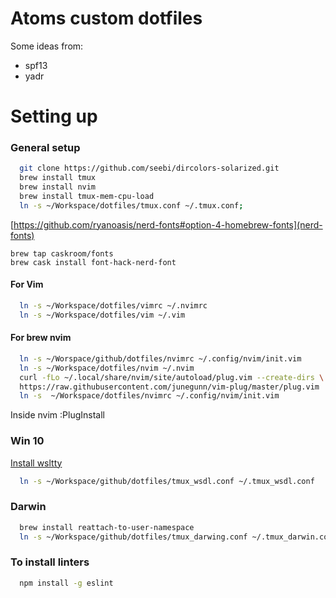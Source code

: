 Atoms custom dotfiles
========
Some ideas from:
* spf13
* yadr

# Setting up

### General setup
```bash
  git clone https://github.com/seebi/dircolors-solarized.git
  brew install tmux
  brew install nvim
  brew install tmux-mem-cpu-load
  ln -s ~/Workspace/dotfiles/tmux.conf ~/.tmux.conf;
```
[https://github.com/ryanoasis/nerd-fonts#option-4-homebrew-fonts](nerd-fonts)
```
brew tap caskroom/fonts
brew cask install font-hack-nerd-font
```

#### For Vim
```bash
  ln -s ~/Workspace/dotfiles/vimrc ~/.nvimrc
  ln -s ~/Workspace/dotfiles/vim ~/.vim
```

#### For brew nvim
```bash
  ln -s ~/Worspace/github/dotfiles/nvimrc ~/.config/nvim/init.vim  
  ln -s ~/Workspace/dotfiles/nvim ~/.nvim
  curl -fLo ~/.local/share/nvim/site/autoload/plug.vim --create-dirs \
  https://raw.githubusercontent.com/junegunn/vim-plug/master/plug.vim
  ln -s  ~/Workspace/dotfiles/nvimrc ~/.config/nvim/init.vim
```
Inside nvim :PlugInstall


### Win 10

[Install wsltty](https://github.com/mintty/wsltty)
```bash
  ln -s ~/Workspace/github/dotfiles/tmux_wsdl.conf ~/.tmux_wsdl.conf
```

### Darwin
```bash
  brew install reattach-to-user-namespace
  ln -s ~/Workspace/github/dotfiles/tmux_darwing.conf ~/.tmux_darwin.conf
```

### To install linters
```bash
  npm install -g eslint
```
